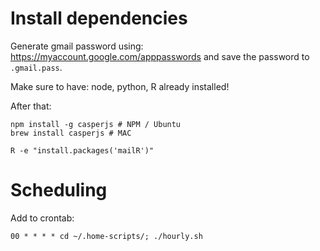 # Install dependencies

Generate gmail password using: https://myaccount.google.com/apppasswords and save the password to `.gmail.pass`.

Make sure to have: node, python, R already installed!

After that:
```
npm install -g casperjs # NPM / Ubuntu
brew install casperjs # MAC

R -e "install.packages('mailR')"
```


# Scheduling

Add to crontab:
```
00 * * * * cd ~/.home-scripts/; ./hourly.sh
```
